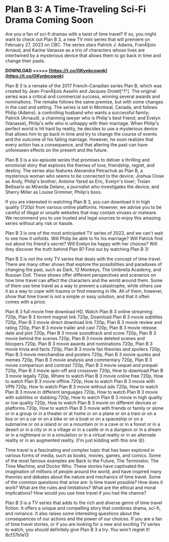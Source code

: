 
 
# Plan B 3: A Time-Traveling Sci-Fi Drama Coming Soon
 
Are you a fan of sci-fi dramas with a twist of time travel? If so, you might want to check out Plan B 3, a new TV mini series that will premiere on February 27, 2023 on CBC. The series stars Patrick J. Adams, FranÃ§ois Arnaud, and Karine Vanasse as a trio of characters whose lives are intertwined by a mysterious device that allows them to go back in time and change their pasts.
 
**DOWNLOAD >>>>> [https://t.co/GKynbcowok](https://t.co/GKynbcowok)**


 
Plan B 3 is a remake of the 2017 French-Canadian series Plan B, which was created by Jean-FranÃ§ois Asselin and Jacques Drolet[^1^]. The original series was a critical and commercial success, winning several awards and nominations. The remake follows the same premise, but with some changes in the cast and setting. The series is set in Montreal, Canada, and follows Philip (Adams), a controlling husband who wants a successful family; Patrick (Arnaud), a charming lawyer who is Philip's best friend; and Evelyn (Vanasse), Philip's wife who is unhappy with their marriage. When Philip's perfect world is hit hard by reality, he decides to use a mysterious device that allows him to go back in time and try to change the course of events and the outcome of his failing marriage. However, he soon realizes that every action has a consequence, and that altering the past can have unforeseen effects on the present and the future.
 
Plan B 3 is a six-episode series that promises to deliver a thrilling and emotional story that explores the themes of love, friendship, regret, and destiny. The series also features Alexandra Petrachuk as Plan B, a mysterious woman who seems to be connected to the device; Joshua Close as Andy, Philip's brother; Antoine Yared as Eric, Evelyn's lover; Troian Bellisario as Miranda Delano, a journalist who investigates the device; and Sherry Miller as Louise Grimmer, Philip's boss.
 
If you are interested in watching Plan B 3, you can download it in high quality (720p) from various online platforms. However, we advise you to be careful of illegal or unsafe websites that may contain viruses or malware. We recommend you to use trusted and legal sources to enjoy this amazing series without any risk or hassle.
 
Plan B 3 is one of the most anticipated TV series of 2023, and we can't wait to see how it unfolds. Will Philip be able to fix his marriage? Will Patrick find out about his friend's secret? Will Evelyn be happy with her choices? Will they discover the truth behind Plan B? Find out by watching Plan B 3!
  
Plan B 3 is not the only TV series that deals with the concept of time travel. There are many other shows that explore the possibilities and paradoxes of changing the past, such as Dark, 12 Monkeys, The Umbrella Academy, and Russian Doll. These shows offer different perspectives and scenarios on how time travel can affect the characters and the world around them. Some of them use time travel as a way to prevent a catastrophe, while others use it as a way to cope with trauma or find meaning in life. All of them, however, show that time travel is not a simple or easy solution, and that it often comes with a price.
 
Plan B 3 full movie free download HD,  Watch Plan B 3 online streaming 720p,  Plan B 3 torrent magnet link 720p,  Download Plan B 3 movie subtitles 720p,  Plan B 3 movie direct download link 720p,  Plan B 3 movie review and rating 720p,  Plan B 3 movie trailer and cast 720p,  Plan B 3 movie release date and plot 720p,  Plan B 3 movie soundtrack and score 720p,  Plan B 3 movie behind the scenes 720p,  Plan B 3 movie deleted scenes and bloopers 720p,  Plan B 3 movie awards and nominations 720p,  Plan B 3 movie trivia and facts 720p,  Plan B 3 movie fan theories and spoilers 720p,  Plan B 3 movie merchandise and posters 720p,  Plan B 3 movie quotes and memes 720p,  Plan B 3 movie analysis and commentary 720p,  Plan B 3 movie comparison and contrast 720p,  Plan B 3 movie sequel and prequel 720p,  Plan B 3 movie spin-off and crossover 720p,  How to download Plan B 3 movie legally 720p,  Where to watch Plan B 3 movie online free 720p,  How to watch Plan B 3 movie offline 720p,  How to watch Plan B 3 movie with VPN 720p,  How to watch Plan B 3 movie without ads 720p,  How to watch Plan B 3 movie in different languages 720p,  How to watch Plan B 3 movie with subtitles or dubbing 720p,  How to watch Plan B 3 movie in high quality or low quality 720p,  How to watch Plan B 3 movie on different devices or platforms 720p,  How to watch Plan B 3 movie with friends or family or alone or in a group or in a theater or at home or on a plane or on a train or on a bus or on a car or on a bike or on a boat or on a spaceship or on a submarine or on a island or on a mountain or in a cave or in a forest or in a desert or in a city or in a village or in a castle or in a dungeon or in a dream or in a nightmare or in a simulation or in a virtual reality or in an alternate reality or in an augmented reality. (I'm just kidding with this one 😜)
 
Time travel is a fascinating and complex topic that has been explored in various forms of media, such as books, movies, games, and comics. Some of the most famous examples are Back to the Future, The Terminator, The Time Machine, and Doctor Who. These stories have captivated the imagination of millions of people around the world, and have inspired many theories and debates about the nature and mechanics of time travel. Some of the common questions that arise are: Is time travel possible? How does it work? What are the rules and limitations? What are the ethical and moral implications? How would you use time travel if you had the chance?
 
Plan B 3 is a TV series that adds to the rich and diverse genre of time travel fiction. It offers a unique and compelling story that combines drama, sci-fi, and romance. It also raises some interesting questions about the consequences of our actions and the power of our choices. If you are a fan of time travel stories, or if you are looking for a new and exciting TV series to watch, you should definitely give Plan B 3 a try. You won't regret it!
 8cf37b1e13
 
